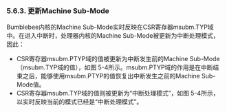### **5.6.3. 更新Machine Sub-Mode**

Bumblebee内核的Machine Sub-Mode实时反映在CSR寄存器msubm.TYP域中。在进入中断时，处理器内核的Machine Sub-Mode被更新为中断处理模式，因此：

- CSR寄存器msubm.PTYP域的值被更新为中断发生前的Machine Sub-Mode（msubm.TYP域的值），如图 5-4所示。msubm.PTYP域的作用是在中断结束之后，能够使用msubm.PTYP的值恢复出中断发生之前的Machine Sub-Mode值。
- CSR寄存器msubm.TYP域的值则被更新为“中断处理模式”，如图 5-4所示，以实时反映当前的模式已经是“中断处理模式”。

